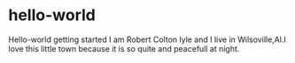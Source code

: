 # hello-world
Hello-world getting started
I am Robert Colton lyle and I live in
Wilsoville,Al.I love this little town
because it is so quite and peacefull at 
night.
